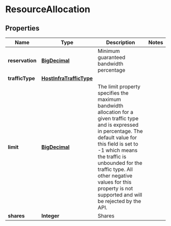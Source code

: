 # ResourceAllocation

## Properties
Name | Type | Description | Notes
------------ | ------------- | ------------- | -------------
**reservation** | [**BigDecimal**](BigDecimal.md) | Minimum guaranteed bandwidth percentage | 
**trafficType** | [**HostInfraTrafficType**](HostInfraTrafficType.md) |  | 
**limit** | [**BigDecimal**](BigDecimal.md) | The limit property specifies the maximum bandwidth allocation for a given traffic type and is expressed in percentage. The default value for this field is set to -1 which means the traffic is unbounded for the traffic type. All other negative values for this property is not supported and will be rejected by the API.  | 
**shares** | **Integer** | Shares | 
